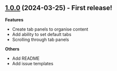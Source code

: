 
## [1.0.0](https://github.com/GnoxNahte/obsidian-auto-embed/tree/1.0.0) (2024-03-25) - First release!

**Features**
- Create tab panels to organise content
- Add ability to set default tabs 
- Scrolling through tab panels 

**Others**
- Add README
- Add issue templates